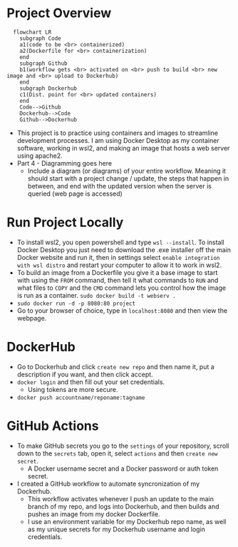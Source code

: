 # Project Overview

```mermaid
  flowchart LR
    subgraph Code
    a1(code to be <br> containerized)
    a2(Dockerfile for <br> containerization)
    end
    subgraph Github
    b1(workflow gets <br> activated on <br> push to build <br> new image and <br> upload to Dockerhub)
    end
    subgraph Dockerhub
    c1(Dist. point for <br> updated containers)
    end
    Code-->Github
    Dockerhub-->Code
    Github-->Dockerhub
```
    
- This project is to practice using containers and images to streamline development processes. I am using Docker Desktop as my container software, working in wsl2, and making an image that hosts a web server using apache2.
- Part 4 - Diagramming goes here
  - Include a diagram (or diagrams) of your entire workflow. Meaning it should start with a project change / update, the steps that happen in between, and end with the updated version when the server is queried (web page is accessed)

# Run Project Locally

- To install wsl2, you open powershell and type `wsl --install`. To install Docker Desktop you just need to download the .exe installer off the main Docker website and run it, then in settings select `enable integration with wsl distro` and restart your computer to allow it to work in wsl2.
- To build an image from a Dockerfile you give it a base image to start with using the `FROM` command, then tell it what commands to `RUN` and what files to `COPY` and the `CMD` command lets you control how the image is run as a container. `sudo docker build -t webserv .`
- `sudo docker run -d -p 8080:80 project`
- Go to your browser of choice, type in `localhost:8080` and then view the webpage.

# DockerHub

- Go to Dockerhub and click `create new repo` and then name it, put a description if you want, and then click accept.
- `docker login` and then fill out your set credentials.
  - Using tokens are more secure.
- `docker push accountname/reponame:tagname`

# GitHub Actions

- To make GitHub secrets you go to the `settings` of your repository, scroll down to the `secrets` tab, open it, select `actions` and then `create new secret`.
  - A Docker username secret and a Docker password or auth token secret.
- I created a GitHub workflow to automate syncronization of my Dockerhub.
  - This workflow activates whenever I push an update to the main branch of my repo, and logs into Dockerhub, and then builds and pushes an image from my docker Dockerfile.
  - I use an environment variable for my Dockerhub repo name, as well as my unique secrets for my Dockerhub username and login credentials.

